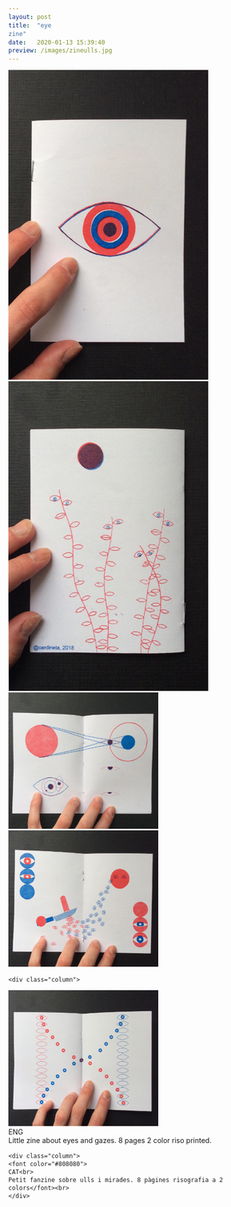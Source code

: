 ```yaml
---
layout: post
title:  "eye
zine"
date:   2020-01-13 15:39:40
preview: /images/zineulls.jpg
---
```





<div class="row">

<div class="column">
 <img src="/images/zine1.jpg" alt="drawing" width="400">
</div>

 <div class="column">
<img src="/images/zine5.jpg" alt="drawing" width="400">
</div>


</div>
<div class="row">

  <div class="column">
 <img src="/images/zine2.jpg" alt="drawing" width="300">
</div>

   <div class="column">
  <img src="/images/zine3.jpg" alt="drawing" width="300">
   </div>


    <div class="column">
   <img src="/images/zine4.jpg" alt="drawing" width="300">
    </div>

 </div>

 <div class="row">

   <div class="column">
   ENG<br>
   Little zine about eyes and gazes. 8 pages 2 color riso printed.<br>
 </div>

    <div class="column">
    <font color="#808080">
    CAT<br>
    Petit fanzine sobre ulls i mirades. 8 pàgines risografia a 2 colors</font><br>
    </div>



  </div>
